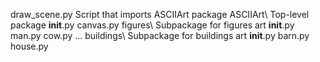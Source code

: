 draw_scene.py            Script that imports ASCIIArt package
ASCIIArt\                     Top-level package
        __init__.py
        canvas.py
        figures\              Subpackage for figures art
               __init__.py
               man.py
               cow.py
               ...
        buildings\            Subpackage for buildings art
               __init__.py
               barn.py
               house.py